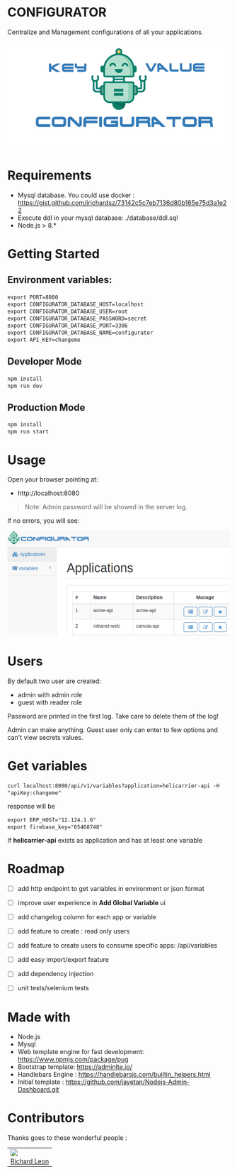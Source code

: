 # CONFIGURATOR

Centralize and Management configurations of all your applications.

![logo](./logo/logo.png)

# Requirements

- Mysql database. You could use docker : https://gist.github.com/jrichardsz/73142c5c7eb7136d80b165e75d3a1e22
- Execute ddl in your mysql database: ./database/ddl.sql
- Node.js > 8.*

# Getting Started

## Environment variables:

```
export PORT=8080
export CONFIGURATOR_DATABASE_HOST=localhost
export CONFIGURATOR_DATABASE_USER=root
export CONFIGURATOR_DATABASE_PASSWORD=secret
export CONFIGURATOR_DATABASE_PORT=3306
export CONFIGURATOR_DATABASE_NAME=configurator
export API_KEY=changeme
```

## Developer Mode

```
npm install
npm run dev
```

## Production Mode

```
npm install
npm run start
```

# Usage

Open your browser pointing at:

- http://localhost:8080

> Note: Admin password will be showed in the server log.

If no errors, you will see:

![home](./logo/home.png)

# Users

By default two user are created:

- admin with admin role
- guest with reader role

Password are printed in the first log. Take care to delete them of the log!

Admin can make anything. Guest user only can enter to few options and can't view secrets values.


# Get variables

```
curl localhost:8080/api/v1/variables?application=helicarrier-api -H "apiKey:changeme"
```

response will be

```
export ERP_HOST="12.124.1.6"
export firebase_key="65468748"
```

If **helicarrier-api** exists as application and has at least one variable

# Roadmap

- [ ] add http endpoint to get variables in environment or json format
- [ ] improve user experience in **Add Global Variable** ui
- [ ] add changelog column for each app or variable
- [ ] add feature to create : read only users
- [ ] add feature to create users to consume specific apps: /api/variables
- [ ] add easy import/export feature
- [ ] add dependency injection
- [ ] unit tests/selenium tests


# Made with

- Node.js
- Mysql
- Web template engine for fast development: https://www.npmjs.com/package/pug
- Bootstrap template: https://adminlte.io/
- Handlebars Engine : https://handlebarsjs.com/builtin_helpers.html
- Initial template : https://github.com/jayetan/Nodejs-Admin-Dashboard.git


# Contributors

Thanks goes to these wonderful people :

<table>
  <tbody>
    <td>
      <img src="https://avatars0.githubusercontent.com/u/3322836?s=460&v=4" width="100px;"/>
      <br />
      <label><a href="http://jrichardsz.github.io/">Richard Leon</a></label>
      <br />
    </td>    
  </tbody>
</table>

